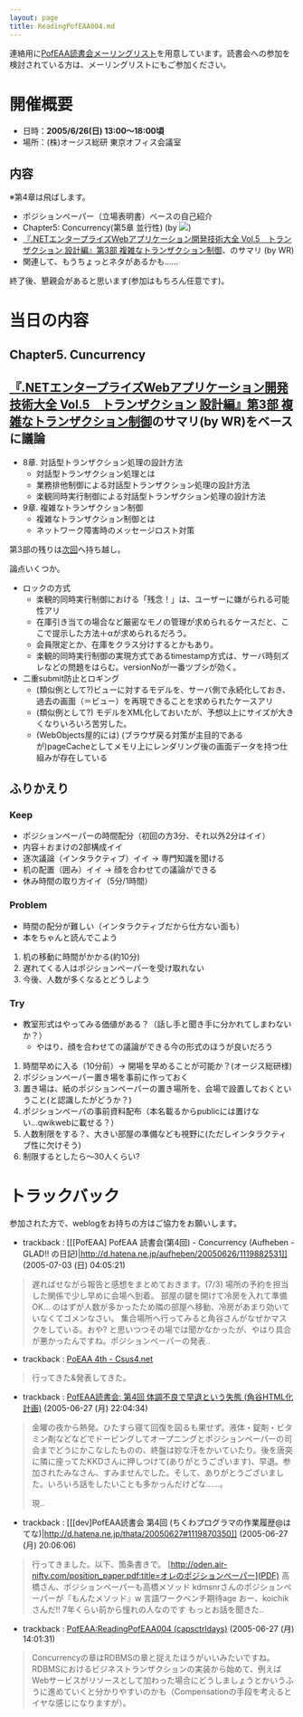 ```yaml
---
layout: page
title: ReadingPofEAA004.md
---
```



連絡用に[PofEAA読書会メーリングリスト](PofEAAReadingMailingList)を用意しています。読書会への参加を検討されている方は、メーリングリストにもご参加ください。

# 開催概要
- 日時：**2005/6/26(日) 13:00〜18:00頃**
- 場所：(株)オージス総研 東京オフィス会議室

## 内容

※第4章は飛ばします。

- ポジションペーパー（立場表明書）ベースの自己紹介
- Chapter5: Concurrency(第5章 並行性) (by ![](id:ogijun))
- [『.NETエンタープライズWebアプリケーション開発技術大全 Vol.5　トランザクション 設計編』第3部 複雑なトランザクション制御](http://bpstore.nikkeibp.co.jp/nsp/book/04312/04312.html)、のサマリ (by WR)
- 関連して、もうちょっとネタがあるかも……

終了後、懇親会があると思います(参加はもちろん任意です)。

# 当日の内容

## Chapter5. Cuncurrency

## [『.NETエンタープライズWebアプリケーション開発技術大全 Vol.5　トランザクション 設計編』第3部 複雑なトランザクション制御](http://bpstore.nikkeibp.co.jp/nsp/book/04312/04312.html)のサマリ(by WR)をベースに議論 

- 8章. 対話型トランザクション処理の設計方法
  - 対話型トランザクション処理とは
  - 業務排他制御による対話型トランザクション処理の設計方法
  - 楽観同時実行制御による対話型トランザクション処理の設計方法
- 9章.  複雑なトランザクション制御
  - 複雑なトランザクション制御とは
  - ネットワーク障害時のメッセージロスト対策

第3部の残りは[次回](http://capsctrl.que.jp/kdmsnr/wiki/PofEAA/?ReadingPofEAA005)へ持ち越し。

論点いくつか。
- ロックの方式
  - 楽観的同時実行制御における「残念！」は、ユーザーに嫌がられる可能性アリ
  - 在庫引き当ての場合など厳密なモノの管理が求められるケースだと、ここで提示した方法＋αが求められるだろう。
  - 会員限定とか、在庫をクラス分けするとかもあり。
  - 楽観的同時実行制御の実現方式であるtimestamp方式は、サーバ時刻ズレなどの問題をはらむ。versionNoが一番ツブシが効く。
- 二重submit防止とロギング
  - (類似例として?)ビューに対するモデルを、サーバ側で永続化しておき、過去の画面（＝ビュー）を再現できることを求められたケースアリ
  - (類似例として?) モデルをXML化しておいたが、予想以上にサイズが大きくなりいろいろ苦労した。
  - (WebObjects屋的には) (ブラウザ戻る対策が主目的であるが)pageCacheとしてメモリ上にレンダリング後の画面データを持つ仕組みが存在している

## ふりかえり

### Keep

- ポジションペーパーの時間配分（初回の方3分、それ以外2分はイイ）
- 内容＋おまけの2部構成イイ
- 逐次議論（インタラクティブ）イイ → 専門知識を聞ける
- 机の配置（囲み）イイ → 顔を合わせての議論ができる
- 休み時間の取り方イイ（5分/1時間）

### Problem

- 時間の配分が難しい（インタラクティブだから仕方ない面も）
- 本をちゃんと読んでこよう

1. 机の移動に時間がかかる(約10分)
1. 遅れてくる人はポジションペーパーを受け取れない
1. 今後、人数が多くなるとどうしよう

### Try

- 教室形式はやってみる価値がある？（話し手と聞き手に分かれてしまわないか？）
  - やはり、顔を合わせての議論ができる今の形式のほうが良いだろう

1. 時間早めに入る（10分前）→ 開場を早めることが可能か？(オージス総研様)
1. ポジションペーパー置き場を事前に作っておく
  1. 置き場は、紙のポジションペーパーの置き場所を、会場で設置しておくということ(と認識したがどうか？)
  1. ポジションペーパの事前資料配布（本名載るからpublicには置けない...qwikwebに載せる？）
1. 人数制限をする？、大きい部屋の準備なども視野に(ただしインタラクティブ性に欠けそう)
  1. 制限するとしたら〜30人くらい?

# トラックバック
参加された方で、weblogをお持ちの方はご協力をお願いします。

- trackback : [[[PofEAA] PofEAA 読書会(第4回) - Concurrency (Aufheben - GLAD!! の日記)|http://d.hatena.ne.jp/aufheben/20050626/1119882531]] (2005-07-03 (日) 04:05:21)
> 遅ればせながら報告と感想をまとめておきます。(7/3)    場所の予約を担当した関係で少し早めに会場へ到着。 部屋の鍵を開けて冷房を入れて準備OK... のはずが人数が多かったため隣の部屋へ移動、冷房があまり効いていなくてゴメンなさい。 集合場所へ行ってみると角谷さんがなぜかマスクをしている。おや? と思いつつその場では聞かなかったが、やはり具合が悪かったんですね。ポジションペーパーの発表..


- trackback : [PoEAA 4th - Csus4.net](http://www.csus4.net/d/2005/06/26/poeaa-4th/) 
>行ってきた&発表してきた。

- trackback : [PofEAA読書会: 第4回 体調不良で早退という失態 (角谷HTML化計画)](http://kakutani.com/20050626.html#p01) (2005-06-27 (月) 22:04:34)
>金曜の夜から熱発。ひたすら寝て回復を図るも果せず。液体・錠剤・ビタミン剤などなどでドーピングしてオープニングとポジションペーパーの司会までどうにかこなしたものの、終盤は妙な汗をかいていたり。後を唐突に隣に座ってたKKDさんに押しつけて(ありがとうございます)、早退。参加されたみなさん、すみませんでした。そして、ありがとうございました。いろいろ話をしたいことも多かっんだけどな……。
>
>
>現..


- trackback : [[[dev]PofEAA読書会 第4回 (ちくわプログラマの作業履歴@はてな)|http://d.hatena.ne.jp/thata/20050627#1119870350]] (2005-06-27 (月) 20:06:06)
> 行ってきました。以下、箇条書きで。 [http://oden.air-nifty.com/position_paper.pdf:title=オレのポジションペーパー](PDF) 高橋さん、ポジションペーパーも高橋メソッド kdmsnrさんのポジションペーパーが『もんたメソッド』w 言語ワークベンチ期待age おー、koichikさんだ!! 7年くらい前から憧れの人なのです もっとお話を聞きた..


- trackback : [PofEAA:ReadingPofEAA004 (capsctrldays)](http://capsctrl.que.jp/kdmsnr/diary/20050626.html#p01) (2005-06-27 (月) 14:01:31)
>Concurrencyの章はRDBMSの章と捉えたほうがいいみたいですね。RDBMSにおけるビジネストランザクションの実装から始めて、例えばWebサービスがリソースとして加わった場合にどうしましょうとかいうふうに進めていくと分かりやすいのかも（Compensationの手段を考えるとイヤな感じになりますが）。
